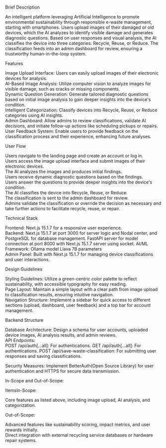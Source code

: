 Brief Description

An intelligent platform leveraging Artificial Intelligence to promote environmental sustainability through responsible e-waste management, starting with smartphones. Users upload images of their damaged or old devices, which the AI analyzes to identify visible damage and generates diagnostic questions. Based on user responses and visual analysis, the AI classifies the device into three categories: Recycle, Reuse, or Reduce. The classification feeds into an admin dashboard for review, ensuring a trustworthy human-in-the-loop system.

Features
  
Image Upload Interface: Users can easily upload images of their electronic devices for analysis.  
AI-Based Image Analysis: Utilize computer vision to analyze images for visible damage, such as cracks or missing components.  
Dynamic Question Generation: Generate tailored diagnostic questions based on initial image analysis to gain deeper insights into the device's condition.  
Intelligent Categorization: Classify devices into Recycle, Reuse, or Reduce categories using AI insights.  
Admin Dashboard: Allow admins to review classifications, validate AI decisions, and initiate follow-up actions like scheduling pickups or repairs.  
User Feedback System: Enable users to provide feedback on the classification process and their experience, enhancing future analyses.

User Flow  

Users navigate to the landing page and create an account or log in.  
Users access the image upload interface and submit images of their electronic devices.  
The AI analyzes the images and produces initial findings.  
Users receive dynamic diagnostic questions based on the findings.  
Users answer the questions to provide deeper insights into the device's condition.  
The AI classifies the device into Recycle, Reuse, or Reduce.  
The classification is sent to the admin dashboard for review.  
Admins validate the classification or override the decision as necessary and take further actions to facilitate recycle, reuse, or repair.

Technical Stack  

Frontend: Next.js 15.1.7 for a responsive user experience.  
Backend: Next.js 15.1.7 at port 3000 for server logic and Nodal center, and PostgreSQL for database management. FastAPI server for model connection at port 8000 with Next.js 15.1.7 server using socket.
AI/ML Framework: Ollama model Llava 7B parameters  
Admin Panel: Built with Next.js 15.1.7 for managing device classifications and user interactions.



Design Guidelines  

Styling Guidelines: Utilize a green-centric color palette to reflect sustainability, with accessible typography for easy reading.  
Page Layout: Maintain a simple layout with a clear path from image upload to classification results, ensuring intuitive navigation.  
Navigation Structure: Implement a sidebar for quick access to different sections (upload, dashboard, user feedback) and a top bar for account management.

Backend Structure  

Database Architecture: Design a schema for user accounts, uploaded device images, AI analysis results, and admin reviews.  
API Endpoints:  
POST /api/auth[...all]: For authentications.
GET  /api/auth[...all]: For authentications.
POST /api/save-waste-classification: For submitting user responses and saving classifications.  


Security Measures: Implement BetterAuth(Open Source Library) for user authentication and HTTPS for secure data transmission.

In-Scope and Out-of-Scope: 

ItemsIn-Scope:  

Core features as listed above, including image upload, AI analysis, and categorization.

Out-of-Scope:  

Advanced features like sustainability scoring, impact metrics, and user rewards initially.  
Direct integration with external recycling service databases or hardware repair systems.


